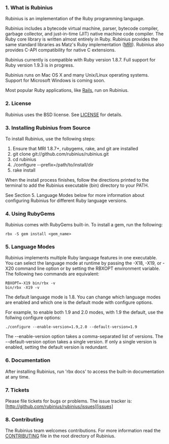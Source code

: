 ### 1. What is Rubinius

Rubinius is an implementation of the Ruby programming language.

Rubinius includes a bytecode virtual machine, parser, bytecode compiler, garbage collector, and just-in-time (JIT) native machine code compiler. The Ruby core library is written almost entirely in Ruby. Rubinius provides the same standard libraries as Matz's Ruby implementation ([MRI](mri)). Rubinius also provides C-API compatibility for native C extensions.

Rubinius currently is compatible with Ruby version 1.8.7. Full support for Ruby version 1.9.3 is in progress.

Rubinius runs on Mac OS X and many Unix/Linux operating systems. Support for Microsoft Windows is coming soon.

Most popular Ruby applications, like [Rails][rails], run on Rubinius.

### 2. License

Rubinius uses the BSD license. See [LICENSE][license] for details.

### 3. Installing Rubinius from Source

To install Rubinius, use the following steps:

  1. Ensure that MRI 1.8.7+, rubygems, rake, and git are installed
  2. git clone git://github.com/rubinius/rubinius.git
  3. cd rubinius
  4. ./configure --prefix=/path/to/install/dir
  5. rake install

When the install process finishes, follow the directions printed to the terminal to add the Rubinius executable (bin) directory to your PATH.

See Section 5. Language Modes below for more information about configuring Rubinius for different Ruby language versions.

### 4. Using RubyGems

Rubinius comes with RubyGems built-in. To install a gem, run the following:

```shell
rbx -S gem install <gem_name>
```

### 5. Language Modes

Rubinius implements multiple Ruby language features in one executable. You can select the language mode at runtime by passing the -X18, -X19, or -X20 command line option or by setting the RBXOPT environment variable. The following two commands are equivalent:

```shell
RBXOPT=-X19 bin/rbx -v
bin/rbx -X19 -v
```

The default language mode is 1.8. You can change which language modes are enabled and which one is the default mode with configure options.

For example, to enable both 1.9 and 2.0 modes, with 1.9 the default, use the follwing configure options:

```shell
./configure --enable-version=1.9,2.0 --default-version=1.9
```

The --enable-version option takes a comma-separated list of versions. The --default-version option takes a single version. If only a single version is enabled, setting the default version is redundant.

### 6. Documentation

After installing Rubinius, run 'rbx docs' to access the built-in documentation at any time.

### 7. Tickets

Please file tickets for bugs or problems. The issue tracker is: [http://github.com/rubinius/rubinius/issues][issues]

### 8. Contributing

The Rubinius team welcomes contributions. For more information read the [CONTRIBUTING][contributing] file in the root directory of Rubinius.

[mri]: http://www.ruby-lang.org/
[rails]: http://rubyonrails.org/
[license]: https://github.com/rubinius/rubinius/blob/master/LICENSE
[issues]: http://github.com/rubinius/rubinius/issues
[contributing]: https://github.com/rubinius/rubinius/blob/master/CONTRIBUTING
